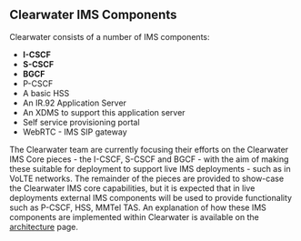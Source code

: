## Clearwater IMS Components

Clearwater consists of a number of IMS components:

*   **I-CSCF**
*   **S-CSCF**
*   **BGCF**
*   P-CSCF
*   A basic HSS
*   An IR.92 Application Server
*   An XDMS to support this application server
*   Self service provisioning portal
*   WebRTC - IMS SIP gateway

The Clearwater team are currently focusing their efforts on the Clearwater IMS Core pieces - the I-CSCF, S-CSCF and BGCF - with the aim of making these suitable for deployment to support live IMS deployments - such as in VoLTE networks. The remainder of the pieces are provided to show-case the Clearwater IMS core capabilities, but it is expected that in live deployments external IMS components will be used to provide functionality such as P-CSCF, HSS, MMTel TAS. An explanation of how these IMS components are implemented within Clearwater is available on the [architecture](Architecture.md) page.

